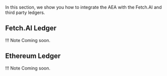 In this section, we show you how to integrate the AEA with the Fetch.AI and third party ledgers.


## Fetch.AI Ledger

!!!	Note
	Coming soon.


## Ethereum Ledger

!!!	Note
	Coming soon.


<br />